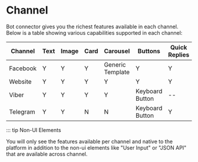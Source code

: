 
# Channel

Bot connector gives you the richest features available in each channel. Below is a table showing various capabilities supported in each channel:

| Channel | Text | Image | Card | Carousel | Buttons | Quick Replies |
| -- | -- | -- | -- | -- | -- | -- |
| Facebook | Y | Y | Y | Generic Template | Y | Y |
| Website | Y | Y | Y | Y | Y | Y |
| Viber | Y | Y | Y | Y | Keyboard Button | -- |
| Telegram | Y | Y | N | N |  Keyboard Button | Y | -- |


::: tip Non-UI Elements

You will only see the features available per channel and native to the platform in addition to the non-ui elements like "User Input" or "JSON API" that are available across channel.